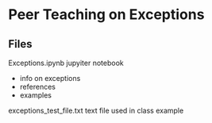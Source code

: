 
# Peer Teaching on Exceptions

## Files
Exceptions.ipynb jupyiter notebook
- info on exceptions
- references
- examples

exceptions_test_file.txt text file used in class example
